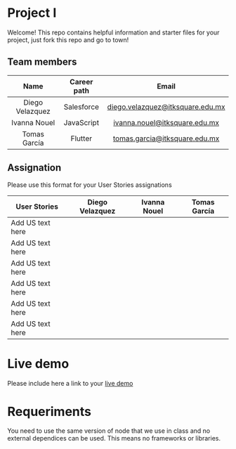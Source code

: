 # Project I

Welcome! This repo contains helpful information and starter files for your project, just fork this repo and go to town!

## Team members

| Name | Career path | Email |
| :---:         |     :---:      |          :---: |
| Diego Velazquez| Salesforce | diego.velazquez@itksquare.edu.mx |
| Ivanna Nouel | JavaScript | ivanna.nouel@itksquare.edu.mx |
| Tomas García | Flutter | tomas.garcia@itksquare.edu.mx |

## Assignation 

Please use this format for your User Stories assignations

| User Stories     | Diego Velazquez | Ivanna Nouel | Tomas García |
| ---------------- | :--: | :--: | :--: |
| Add US text here |      |      |      |
| Add US text here |      |      |      |
| Add US text here |      |      |      |
| Add US text here |      |      |      |
| Add US text here |      |      |      |
| Add US text here |      |      |      |

# Live demo

Please include here a link to your [live demo](url_here_please)

# Requeriments
You need to use the same version of node that we use in class and no external dependices can be used. This means no frameworks or libraries.


